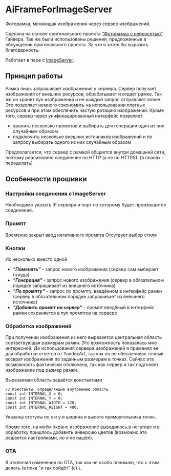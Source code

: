 # AiFrameForImageServer

Фоторамка, меняющая изображения через сервер изображений.

Сделана на основе оригинального проекта ["Фоторамка с нейросетью"](https://github.com/AlexGyver/AiFrame) Гайвера.
Так же были использованы решения, предложенные в обсуждении оригинального проекта.
За что я хотел бы выразить благодарность.

Работает в паре с [ImageServer](https://github.com/maxifly/ImageServer?tab=readme-ov-file). 

## Принцип работы
Рамка лишь запрашивает изображения у сервера. Сервер получает изображения от внешних ресурсов, 
обрабатывает и отдаёт рамке. Так же он хранит пул изображений и не каждый запрос отправляет вовне.
Это позволяет немного сэкономить на использовании платных ресурсов и при этом обеспечить частую ротацию изображений.
Кроме того, сервер через унификацированный интерфейс позволяет:
* хранить несколько промптов и выбирать для генерации один из них случайным образом
* подключить несколько внешних источников изображений и по запросу выбирать одного из них случайным образом

Предполагается, что сервер с рамкой общается внутри домашней сети, поэтому реализовано соединение по HTTP (а не по HTTPS).
(в планах - переделать)

## Особенности прошивки
### Настройки соединения с ImageServer
Необходимо указать IP сервера и порт по которому будет производится соединение.

### Промпт 
Временно закрыт ввод негативного промпта
Отсутвует выбор стиля

### Кнопки

Их несколько вместо одной

* ***"Поменять"*** - запрос нового изображения (сервер сам выбирает откуда)
* ***"Генерация"*** - запрос нового изображения (сервер в обязательном порядке запрашивает из внешнего источника)
* ***"По промпту"*** - запрос по промпту, введённом в интерфейс рамки (сервер в обязательном порядке запрашивает из внешнего источника)
* ***"Добавить промпт на сервер"*** - промпт введёный в интерфейс рамки сохраняется в пул промптов на сервере

### Обработка изображений
При получении изображения из него вырезается центральная область соответвующая размерам рамки. 
Это возможность показалась мне интересной. До использования сервера изображений я применял ее для обработки ответов от YandexArt, так как он не обеспечивал точный возврат изображения по заданным размерам в точках.
Сейчас эта возможность фактически отключена, так как сервер и так подгоняет изображение под размер рамки.

Вырезаемая область задаётся константами
```
// Константы, определяющие внутреннюю область
const int INTERNAL_X = 0;
const int INTERNAL_Y = 0;
const int INTERNAL_WIDTH = 320;
const int INTERNAL_HEIGHT = 480;
```
Указаны отступы по х и у и ширина и высота прямоугольника точек.

Кроме того, на моём экране изображение выводилось в негативе и в обработку пришлось добавить инверсию цветов (возможно это решается настройками, но я не нашёл).

### OTA
Я отключил изменения по OTA, так как не особо понимаю, что с этим делать (а пока "и так сойдёт" (с) ).

